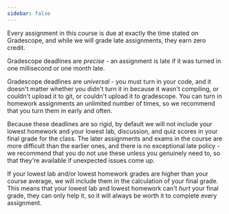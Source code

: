 ```yaml
---
sidebar: false
---
```


Every assignment in this course is due at exactly the time stated on Gradescope, and while we will
grade late assignments, they earn zero credit.

Gradescope deadlines are *precise* - an assignment is late if it was turned in one millisecond or
one month late.

Gradescope deadlines are *universal* - you must turn in your code, and it doesn't matter whether you
didn't turn it in because it wasn't compiling, or couldn't upload it to git, or couldn't upload it
to gradescope. You can turn in homework assignments an unlimited number of times, so we recommend
that you turn them in early and often.

Because these deadlines are so rigid, by default we will not include your lowest
homework and your lowest lab, discussion, and quiz scores in your final grade for the class.
The later assignments and exams in the course are more difficult than the earlier ones, and there is
no exceptional late policy - we recommend that you do not use these unless you genuinely need to, so
that they're available if unexpected issues come up.

If your lowest lab and/or lowest homework grades are higher than your course average, we will
include them in the calculation of your final grade. This means that your lowest lab and lowest
homework can't *hurt* your final grade, they can only help it, so it will always be worth it to
complete every assignment.
